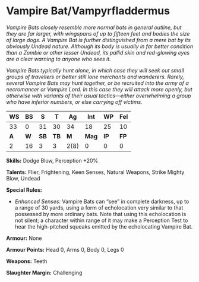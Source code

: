 # Vampire Bat/Vampyrfladdermus

_Vampire Bats closely resemble more normal bats in general
outline, but they are far larger, with wingspans of up to
fifteen feet and bodies the size of large dogs. A Vampire Bat
is further distinguished from a mere bat by its obviously
Undead nature. Although its body is usually in far better
condition than a Zombie or other lesser Undead, its pallid
skin and red-glowing eyes are a clear warning to anyone
who sees it._

_Vampire Bats typically hunt alone, in which case they
will seek out small groups of travellers or better still lone
merchants and wanderers. Rarely, several Vampire Bats
may hunt together, or be recruited into the army of a
necromancer or Vampire Lord. In this case they will attack
more openly, but otherwise with variants of their usual
tactics—either overwhelming a group who have inferior
numbers, or else carrying off victims._

|**WS**|**BS**|**S**|**T**|**Ag**|**Int**|**WP**|**Fel**|
|--|--|-|-|--|---|--|---|
|33|0|31|30|34|18|25|10|
|**A**|**W**|**SB**|**TB**|**M**|**Mag**|**IP**|**FP**|
|2|16|3|3|2(8)|0|0|0|

**Skills:** Dodge Blow, Perception +20%

**Talents:** Flier, Frightening, Keen Senses, Natural Weapons,
Strike Mighty Blow, Undead

**Special Rules:**
* _Enhanced Senses:_ Vampire Bats can “see” in
complete darkness, up to a range of 30 yards,
using a form of echolocation very similar to that
possessed by more ordinary bats. Note that using
this echolocation is not silent; a character within
range of it may make a Perception Test to hear the
high-pitched squeaks emitted by the echolocating
Vampire Bat.

**Armour:** None

**Armour Points:** Head 0, Arms 0, Body 0, Legs 0

**Weapons:** Teeth

**Slaughter Margin:** Challenging
